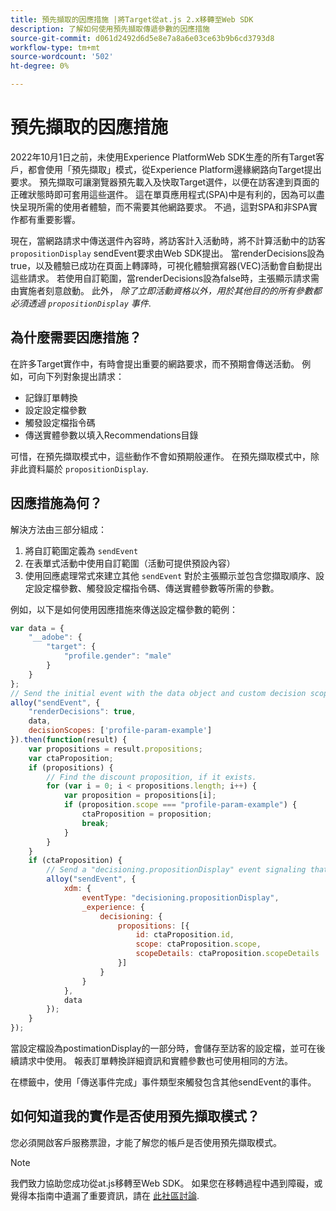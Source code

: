 ```yaml
---
title: 預先擷取的因應措施 |將Target從at.js 2.x移轉至Web SDK
description: 了解如何使用預先擷取傳遞參數的因應措施
source-git-commit: d061d2492d6d5e8e7a8a6e03ce63b9b6cd3793d8
workflow-type: tm+mt
source-wordcount: '502'
ht-degree: 0%

---
```


# 預先擷取的因應措施

2022年10月1日之前，未使用Experience PlatformWeb SDK生產的所有Target客戶，都會使用「預先擷取」模式，從Experience Platform邊緣網路向Target提出要求。 預先擷取可讓瀏覽器預先載入及快取Target選件，以便在訪客達到頁面的正確狀態時即可套用這些選件。 這在單頁應用程式(SPA)中是有利的，因為可以盡快呈現所需的使用者體驗，而不需要其他網路要求。 不過，這對SPA和非SPA實作都有重要影響。

現在，當網路請求中傳送選件內容時，將訪客計入活動時，將不計算活動中的訪客 `propositionDisplay` sendEvent要求由Web SDK提出。 當renderDecisions設為true，以及體驗已成功在頁面上轉譯時，可視化體驗撰寫器(VEC)活動會自動提出這些請求。 若使用自訂範圍，當renderDecisions設為false時，主張顯示請求需由實施者刻意啟動。 此外， _除了立即活動資格以外，用於其他目的的所有參數都必須透過 `propositionDisplay`  事件_.

## 為什麼需要因應措施？

在許多Target實作中，有時會提出重要的網路要求，而不預期會傳送活動。 例如，可向下列對象提出請求：

* 記錄訂單轉換
* 設定設定檔參數
* 觸發設定檔指令碼
* 傳送實體參數以填入Recommendations目錄

可惜，在預先擷取模式中，這些動作不會如預期般運作。 在預先擷取模式中，除非此資料屬於 `propositionDisplay`.

## 因應措施為何？

解決方法由三部分組成：

1. 將自訂範圍定義為 `sendEvent`
1. 在表單式活動中使用自訂範圍（活動可提供預設內容）
1. 使用回應處理常式來建立其他 `sendEvent` 對於主張顯示並包含您擷取順序、設定設定檔參數、觸發設定檔指令碼、傳送實體參數等所需的參數。

例如，以下是如何使用因應措施來傳送設定檔參數的範例：


```JavaScript
var data = {
    "__adobe": {
        "target": {
            "profile.gender": "male"
        }
    }
};
// Send the initial event with the data object and custom decision scope
alloy("sendEvent", {
    "renderDecisions": true,
    data,
    decisionScopes: ['profile-param-example']
}).then(function(result) {
    var propositions = result.propositions;
    var ctaProposition;
    if (propositions) {
        // Find the discount proposition, if it exists.
        for (var i = 0; i < propositions.length; i++) {
            var proposition = propositions[i];
            if (proposition.scope === "profile-param-example") {
                ctaProposition = proposition;
                break;
            }
        }
    }
    if (ctaProposition) {
        // Send a "decisioning.propositionDisplay" event signaling that the proposition has been rendered, and includes the data object again
        alloy("sendEvent", {
            xdm: {
                eventType: "decisioning.propositionDisplay",
                _experience: {
                    decisioning: {
                        propositions: [{
                            id: ctaProposition.id,
                            scope: ctaProposition.scope,
                            scopeDetails: ctaProposition.scopeDetails
                        }]
                    }
                }
            },
            data
        });
    }
});
```

當設定檔設為postimationDisplay的一部分時，會儲存至訪客的設定檔，並可在後續請求中使用。 報表訂單轉換詳細資訊和實體參數也可使用相同的方法。

在標籤中，使用「傳送事件完成」事件類型來觸發包含其他sendEvent的事件。

## 如何知道我的實作是否使用預先擷取模式？

您必須開啟客戶服務票證，才能了解您的帳戶是否使用預先擷取模式。


>[!NOTE]
>
>我們致力協助您成功從at.js移轉至Web SDK。 如果您在移轉過程中遇到障礙，或覺得本指南中遺漏了重要資訊，請在 [此社區討論](https://experienceleaguecommunities.adobe.com/t5/adobe-experience-platform-launch/tutorial-discussion-implement-adobe-experience-cloud-with-web/td-p/444996).
